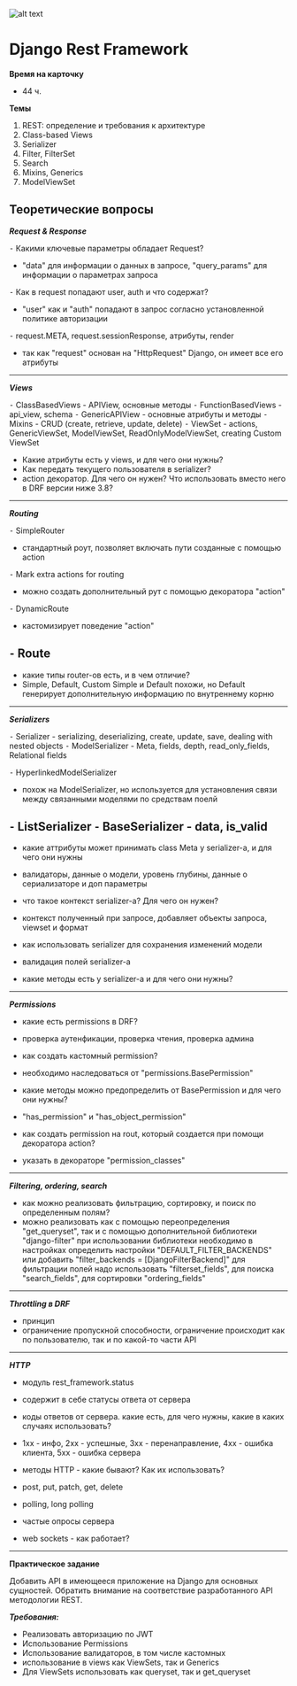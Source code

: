 ![alt text](https://static.tildacdn.com/tild3561-6163-4531-b662-383539366166/WIS_LOGO_white_NEW.svg)

# Django Rest Framework

**Время на карточку**
- 44 ч.

**Темы**
1. REST: определение и требования к архитектуре
2. Class-based Views
3. Serializer
4. Filter, FilterSet
5. Search
6. Mixins, Generics
7. ModelViewSet

**Теоретические вопросы**
---

**_Request & Response_**

⁃ Какими ключевые параметры обладает Request?
- "data" для информации о данных в запросе, "query_params" для информации о параметрах запроса


⁃ Как в request попадают user, auth и что содержат?
- "user" как и "auth" попадают в запрос согласно установленной политике авторизации 


⁃ request.META, request.sessionResponse, атрибуты, render
- так как "request" основан на "HttpRequest" Django, он имеет все его атрибуты 

---

**_Views_**

⁃ ClassBasedViews - APIView, основные методы
⁃ FunctionBasedViews - api_view, schema
⁃ GenericAPIView - основные атрибуты и методы
⁃ Mixins - CRUD (create, retrieve, update, delete)
⁃ ViewSet - actions, GenericViewSet, ModelViewSet, ReadOnlyModelViewSet, creating Custom ViewSet
- Какие атрибуты есть у views, и для чего они нужны?
- Как передать текущего пользователя в serializer?
- action декоратор. Для чего он нужен? Что использовать вместо него в DRF версии ниже 3.8?

---

**_Routing_**

⁃ SimpleRouter
- стандартный роут, позволяет включать пути созданные с помощью action


⁃ Mark extra actions for routing
- можно создать дополнительный рут с помощью декоратора "action"


⁃ DynamicRoute
- кастомизирует поведение "action"


⁃ Route
-


- какие типы router-ов есть, и в чем отличие?
- Simple, Default, Custom
Simple и Default похожи, но Default генерирует дополнительную информацию по внутреннему корню 


---

**_Serializers_**

⁃ Serializer - serializing, deserializing, create, update, save, dealing with nested objects
⁃ ModelSerializer - Meta, fields, depth, read_only_fields, Relational fields


⁃ HyperlinkedModelSerializer
- похож на ModelSerializer, но используется для установления связи между связанными моделями по средствам поелй


⁃ ListSerializer
⁃ BaseSerializer - data, is_valid
-


- какие аттрибуты может принимать class Meta у serializer-а, и для чего они нужны
- валидаторы, данные о модели, уровень глубины, данные о сериализаторе и доп параметры


- что такое контекст serializer-а? Для чего он нужен?
- контекст полученный при запросе, добавляет объекты запроса, viewset и формат


- как использовать serializer для сохранения изменений модели
- валидация полей serializer-а
- какие методы есть у serializer-а и для чего они нужны?

---

**_Permissions_**

- какие есть permissions в DRF?
- проверка аутенфикации, проверка чтения, проверка админа


- как создать кастомный permission?
- необходимо наследоваться от "permissions.BasePermission"


- какие методы можно предопределить от BasePermission и для чего они нужны?
- "has_permission" и "has_object_permission"


- как создать permission на rout, который создается при помощи декоратора action?
- указать в декораторе "permission_classes"


---

**_Filtering, ordering, search_**
- как можно реализовать фильтрацию, сортировку, и поиск по определенным полям?
- можно реализовать как с помощью переопределения "get_queryset", так и с помощью дополнительной библиотеки "django-filter"
при использовании библиотеки необходимо в настройках определить настройки "DEFAULT_FILTER_BACKENDS" или добавить "filter_backends = [DjangoFilterBackend]"
для фильтрации полей надо использовать "filterset_fields", для поиска "search_fields", для сортировки "ordering_fields"


---

**_Throttling в DRF_**
- принцип
- ограничение пропускной способности, ограничение происходит как по пользователю, так и по какой-то части API


---

**_HTTP_**
- модуль rest_framework.status
- содержит в себе статусы ответа от сервера


- коды ответов от сервера. какие есть, для чего нужны, какие в каких случаях использовать?
- 1хх - инфо, 2хх - успешные, 3хх - перенаправление, 4хх - ошибка клиента, 5хх - ошибка сервера


- методы HTTP - какие бывают? Как их использовать?
- post, put, patch, get, delete


- polling, long polling
- частые опросы сервера


- web sockets - как работает?

---

**Практическое задание**

Добавить API в имеющееся приложение на Django для основных сущностей.
Обратить внимание на соответствие разработанного API методологии REST.

**_Требования:_**
- Реализовать авторизацию по JWT
- Использование Permissions
- Использование валидаторов, в том числе кастомных
- использование в views как ViewSets, так и Generics
- Для ViewSets использовать как queryset, так и get_queryset
